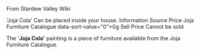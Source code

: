From Stardew Valley Wiki

'Joja Cola' Can be placed inside your house. Information Source Price Joja Furniture Catalogue data-sort-value="0"&gt;0g Sell Price Cannot be sold

The '**Joja Cola'** painting is a piece of furniture available from the Joja Furniture Catalogue.